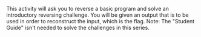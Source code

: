 This activity will ask you to reverse a basic program and solve an introductory reversing challenge. You will be given an output that is to be used in order to reconstruct the input, which is the flag.
Note: The "Student Guide" isn't needed to solve the challenges in this series.
